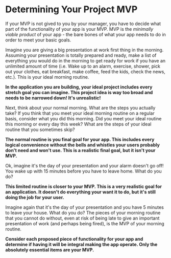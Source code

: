 # Determining Your Project MVP

If your MVP is not gived to you by your manager, you have to decide what part of the functionality of your app is your MVP. MVP is the *minimally viable product* of your app - the bare bones of what your app needs to do in order to meet your basic goals.

Imagine you are giving a big presentation at work first thing in the morning. Assuming your presentation is totally prepared and ready, make a list of everything you would do in the morning to get ready for work if you have an unlimited amount of time (i.e. Wake up to an alarm, exercise, shower, pick out your clothes, eat breakfast, make coffee, feed the kids, check the news, etc.). This is your ideal morning routine. 

**In the application you are building, your ideal project includes every stretch goal you can imagine. This project idea is way too broad and needs to be narrowed down! It's unrealistic!**

Next, think about your normal morning. What are the steps you actually take? If you think that you meet your ideal morning routine on a regular basis, consider what you did this morning. Did you meet your ideal routine this morning or every day this week? What are the steps of your ideal routine that you sometimes skip?

**The normal routine is you final goal for your app. This includes every logical convenience without the bells and whistles your users probably don't need and won't use. This is a realistic final goal, but it isn't your MVP.**

Ok, imagine it's the day of your presentation and your alarm doesn't go off! You wake up with 15 minutes before you have to leave home. What do you do?

**This limited routine is closer to your MVP. This is a very realistic goal for an application. It doesn't do everything your want it to do, but it's still doing the job for your user.**

Imagine again that it's the day of your presentation and you have 5 minutes to leave your house. What do you do? The pieces of your morning routine that you cannot do without, even at risk of being late to give an important presentation of work (and perhaps being fired), is the MVP of your morning routine.

**Consider each proposed piece of functionality for your app and determine if having it will be integral making the app operate. Only the absolutely essential items are your MVP.**








